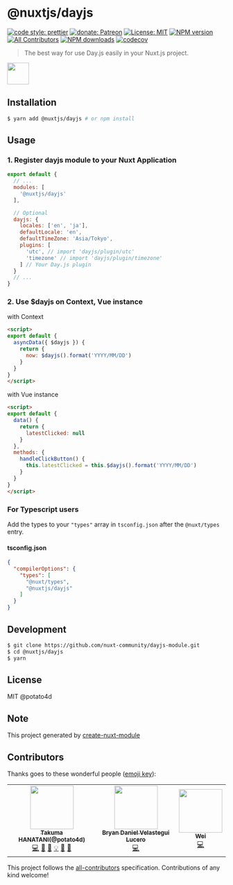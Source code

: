 # @nuxtjs/dayjs

[![code style: prettier](https://img.shields.io/badge/code_style-prettier-ff69b4.svg?style=flat-square)](https://github.com/prettier/prettier)
[![donate: Patreon](https://img.shields.io/badge/donate-patreon-orange.svg?style=flat-square)](https://www.patreon.com/potato4d)
[![License: MIT](https://img.shields.io/badge/License-MIT-blue.svg?style=flat-square)](https://opensource.org/licenses/MIT)
[![NPM version](https://img.shields.io/npm/v/@nuxtjs/dayjs.svg?style=flat-square)](https://npmjs.com/package/@nuxtjs/dayjs)
[![All Contributors](https://img.shields.io/badge/all_contributors-1-orange.svg?style=flat-square)](#contributors)
[![NPM downloads](https://img.shields.io/npm/dm/@nuxtjs/dayjs.svg?style=flat)](https://npmjs.com/package/@nuxtjs/dayjs)
[![codecov](https://codecov.io/gh/nuxt-community/dayjs-module/branch/master/graph/badge.svg)](https://codecov.io/gh/nuxt-community/dayjs-module)

> The best way for use Day.js easily in your Nuxt.js project.

<a href="https://patreon.com/potato4d">
  <img src="https://c5.patreon.com/external/logo/become_a_patron_button@2x.png" height="50">
</a>

## Installation

```bash
$ yarn add @nuxtjs/dayjs # or npm install
```

## Usage

### 1. Register dayjs module to your Nuxt Application

```js
export default {
  // ...
  modules: [
    '@nuxtjs/dayjs'
  ],

  // Optional
  dayjs: {
    locales: ['en', 'ja'],
    defaultLocale: 'en',
    defaultTimeZone: 'Asia/Tokyo',
    plugins: [
      'utc', // import 'dayjs/plugin/utc'
      'timezone' // import 'dayjs/plugin/timezone'
    ] // Your Day.js plugin
  }
  // ...
}
```

### 2. Use $dayjs on Context, Vue instance

with Context

```html
<script>
export default {
  asyncData({ $dayjs }) {
    return {
      now: $dayjs().format('YYYY/MM/DD')
    }
  }
}
</script>
```

with Vue instance

```html
<script>
export default {
  data() {
    return {
      latestClicked: null
    }
  },
  methods: {
    handleClickButton() {
      this.latestClicked = this.$dayjs().format('YYYY/MM/DD')
    }
  }
}
</script>
```

### For Typescript users

Add the types to your `"types"` array in `tsconfig.json` after the `@nuxt/types` entry.

#### tsconfig.json

```json
{
  "compilerOptions": {
    "types": [
      "@nuxt/types",
      "@nuxtjs/dayjs"
    ]
  }
}
```

## Development

```bash
$ git clone https://github.com/nuxt-community/dayjs-module.git
$ cd @nuxtjs/dayjs
$ yarn
```

## License

MIT @potato4d

## Note

This project generated by [create-nuxt-module](https://github.com/potato4d/create-nuxt-module)

## Contributors

Thanks goes to these wonderful people ([emoji key](https://allcontributors.org/docs/en/emoji-key)):

<!-- ALL-CONTRIBUTORS-LIST:START - Do not remove or modify this section -->
<!-- prettier-ignore-start -->
<!-- markdownlint-disable -->
<table>
  <tr>
    <td align="center"><a href="https://potato4d.me"><img src="https://github.com/potato4d.png" width="100px;" alt=""/><br /><sub><b>Takuma HANATANI(@potato4d)</b></sub></a><br /><a href="https://github.com/nuxt-community/dayjs-module/commits?author=potato4d" title="Code">💻</a> <a href="https://github.com/nuxt-community/dayjs-module/issues?q=author%3Apotato4d" title="Bug reports">🐛</a> <a href="https://github.com/nuxt-community/dayjs-module/commits?author=potato4d" title="Documentation">📖</a> <a href="#example-potato4d" title="Examples">💡</a> <a href="#question-potato4d" title="Answering Questions">💬</a> <a href="https://github.com/nuxt-community/dayjs-module/pulls?q=is%3Apr+reviewed-by%3Apotato4d" title="Reviewed Pull Requests">👀</a></td>
    <td align="center"><a href="https://github.com/bvelastegui"><img src="https://avatars2.githubusercontent.com/u/16880910?v=4" width="100px;" alt=""/><br /><sub><b>Bryan Daniel Velastegui Lucero</b></sub></a><br /><a href="https://github.com/nuxt-community/dayjs-module/commits?author=bvelastegui" title="Code">💻</a></td>
    <td align="center"><a href="http://resume.a-wei.tw"><img src="https://avatars0.githubusercontent.com/u/19729705?v=4" width="100px;" alt=""/><br /><sub><b>Wei</b></sub></a><br /><a href="https://github.com/nuxt-community/dayjs-module/commits?author=a65162" title="Code">💻</a></td>
  </tr>
</table>

<!-- markdownlint-enable -->
<!-- prettier-ignore-end -->
<!-- ALL-CONTRIBUTORS-LIST:END -->

This project follows the [all-contributors](https://github.com/all-contributors/all-contributors) specification. Contributions of any kind welcome!
